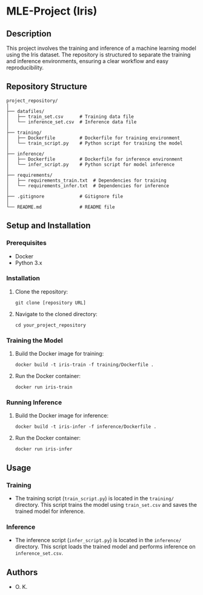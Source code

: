 
# MLE-Project (Iris)

## Description
This project involves the training and inference of a machine learning model using the Iris dataset. The repository is structured to separate the training and inference environments, ensuring a clear workflow and easy reproducibility.

## Repository Structure
```
project_repository/
│
├── datafiles/
│   ├── train_set.csv      # Training data file
│   └── inference_set.csv  # Inference data file
│
├── training/
│   ├── Dockerfile         # Dockerfile for training environment
│   └── train_script.py    # Python script for training the model
│
├── inference/
│   ├── Dockerfile         # Dockerfile for inference environment
│   └── infer_script.py    # Python script for model inference
│
├── requirements/
│   ├── requirements_train.txt  # Dependencies for training
│   └── requirements_infer.txt  # Dependencies for inference
│
├── .gitignore             # Gitignore file
│
└── README.md              # README file
```

## Setup and Installation

### Prerequisites
- Docker
- Python 3.x

### Installation
1. Clone the repository:
   ```
   git clone [repository URL]
   ```
2. Navigate to the cloned directory:
   ```
   cd your_project_repository
   ```

### Training the Model
1. Build the Docker image for training:
   ```
   docker build -t iris-train -f training/Dockerfile .
   ```
2. Run the Docker container:
   ```
   docker run iris-train
   ```

### Running Inference
1. Build the Docker image for inference:
   ```
   docker build -t iris-infer -f inference/Dockerfile .
   ```
2. Run the Docker container:
   ```
   docker run iris-infer
   ```

## Usage

### Training
- The training script (`train_script.py`) is located in the `training/` directory. This script trains the model using `train_set.csv` and saves the trained model for inference.

### Inference
- The inference script (`infer_script.py`) is located in the `inference/` directory. This script loads the trained model and performs inference on `inference_set.csv`.

## Authors
- O. K.
